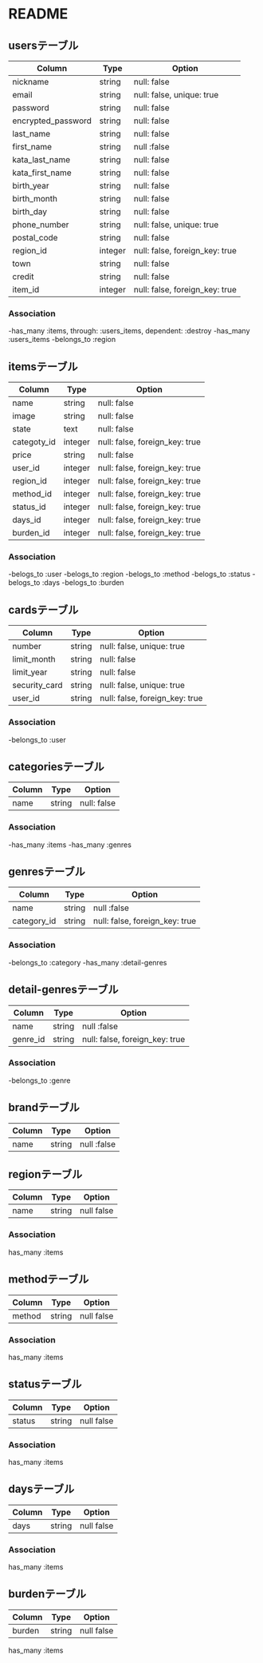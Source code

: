 # README

## usersテーブル
|Column|Type|Option|
|------|----|------|
|nickname|string|null: false|
|email|string|null: false, unique: true|
|password|string|null: false|
|encrypted_password|string|null: false|
|last_name|string|null: false|
|first_name|string|null :false|
|kata_last_name|string|null: false|
|kata_first_name|string|null: false|
|birth_year|string|null: false|
|birth_month|string|null: false|
|birth_day|string|null: false|
|phone_number|string|null: false, unique: true|
|postal_code|string|null: false|
|region_id|integer|null: false, foreign_key: true|
|town|string|null: false|
|credit|string|null: false|
|item_id|integer|null: false, foreign_key: true|

### Association
-has_many :items, through: :users_items, dependent: :destroy
-has_many :users_items
-belongs_to :region

## itemsテーブル
|Column|Type|Option|
|------|----|------|
|name|string|null: false|
|image|string|null: false|
|state|text|null: false|
|categoty_id|integer|null: false, foreign_key: true|
|price|string|null: false|
|user_id|integer|null: false, foreign_key: true|
|region_id|integer|null: false, foreign_key: true|
|method_id|integer|null: false, foreign_key: true|
|status_id|integer|null: false, foreign_key: true|
|days_id|integer|null: false, foreign_key: true|
|burden_id|integer|null: false, foreign_key: true|

### Association

-belogs_to :user
-belogs_to :region
-belogs_to :method
-belogs_to :status
-belogs_to :days
-belogs_to :burden

## cardsテーブル
|Column|Type|Option|
|------|----|------|
|number|string|null: false, unique: true|
|limit_month|string|null: false|
|limit_year|string|null: false|
|security_card|string|null: false, unique: true|
|user_id|string|null: false, foreign_key: true|

### Association

-belongs_to :user

## categoriesテーブル
|Column|Type|Option|
|------|----|------|
|name|string|null: false|

### Association

-has_many :items
-has_many :genres

## genresテーブル
|Column|Type|Option|
|------|----|------|
|name|string|null :false|
|category_id|string|null: false, foreign_key: true|

### Association

-belongs_to :category
-has_many :detail-genres

## detail-genresテーブル
|Column|Type|Option|
|------|----|------|
|name|string|null :false|
|genre_id|string|null: false, foreign_key: true|

### Association

-belongs_to :genre

## brandテーブル
|Column|Type|Option|
|------|----|------|
|name|string|null :false|

## regionテーブル
|Column|Type|Option|
|------|----|------|
|name|string|null false|

### Association

has_many :items

## methodテーブル
|Column|Type|Option|
|------|----|------|
|method|string|null false|

### Association

has_many :items

## statusテーブル
|Column|Type|Option|
|------|----|------|
|status|string|null false|

### Association

has_many :items

## daysテーブル
|Column|Type|Option|
|------|----|------|
|days|string|null false|

### Association

has_many :items

## burdenテーブル
|Column|Type|Option|
|------|----|------|
|burden|string|null false|

has_many :items




















